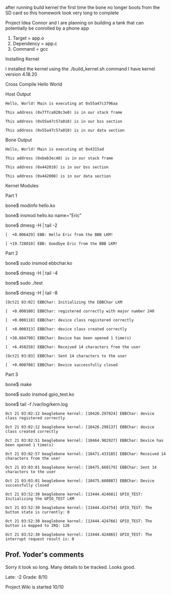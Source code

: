 after running build kernel the first time the bone no longer boots from the SD card so this homework took very long to complete

Project Idea
Connor and I are planning on building a tank that can potentially be conrolled by a phone app

1. Target = app.o
2. Dependency = app.c
3. Command = gcc

Installing Kernel

I installed the kernel using the ./build_kernel.sh command 
I have kernel version 4.18.20


Cross Compile Hello World

Host Output

	Hello, World! Main is executing at 0x55a47c3796aa

	This address (0x7ffca920c3e0) is in our stack frame

	This address (0x55a47c57a018) is in our bss section

	This address (0x55a47c57a010) is in our data section

Bone Output

	Hello, World! Main is executing at 0x4315ad

	This address (0xbeb3ec48) is in our stack frame

	This address (0x442010) is in our bss section

	This address (0x442008) is in our data section	

Kernel Modules


Part 1

bone$ modinfo hello.ko

bone$ insmod hello.ko name="Eric"

bone$ dmesg -H | tail -2

	[  +0.006429] EBB: Hello Eric from the BBB LKM!

	[ +19.728010] EBB: Goodbye Eric from the BBB LKM!

Part 2

bone$ sudo insmod ebbchar.ko

bone$ dmesg -H | tail -4	

bone$ sudo ./test

bone$ dmesg -H | tail -8

	[Oct21 03:02] EBBChar: Initializing the EBBChar LKM

	[  +0.000100] EBBChar: registered correctly with major number 240

	[  +0.000118] EBBChar: device class registered correctly

	[  +0.000313] EBBChar: device class created correctly

	[ +38.684790] EBBChar: Device has been opened 1 time(s)

	[  +6.450258] EBBChar: Received 14 characters from the user

	[Oct21 03:03] EBBChar: Sent 14 characters to the user

	[  +0.000708] EBBChar: Device successfully closed

Part 3

bone$ make

bone$ sudo insmod gpio_test.ko

bone$ tail -f /var/log/kern.log

	Oct 21 03:02:12 beaglebone kernel: [10426.297824] EBBChar: device class registered correctly

	Oct 21 03:02:12 beaglebone kernel: [10426.298137] EBBChar: device class created correctly

	Oct 21 03:02:51 beaglebone kernel: [10464.982927] EBBChar: Device has been opened 1 time(s)

	Oct 21 03:02:57 beaglebone kernel: [10471.433185] EBBChar: Received 14 characters from the user

	Oct 21 03:03:01 beaglebone kernel: [10475.660179] EBBChar: Sent 14 characters to the user

	Oct 21 03:03:01 beaglebone kernel: [10475.660887] EBBChar: Device successfully closed

	Oct 21 03:52:30 beaglebone kernel: [13444.424681] GPIO_TEST: Initializing the GPIO_TEST LKM

	Oct 21 03:52:30 beaglebone kernel: [13444.424754] GPIO_TEST: The button state is currently: 0

	Oct 21 03:52:30 beaglebone kernel: [13444.424766] GPIO_TEST: The button is mapped to IRQ: 126

	Oct 21 03:52:30 beaglebone kernel: [13444.424865] GPIO_TEST: The interrupt request result is: 0


## Prof. Yoder's comments
Sorry it took so long.  Many details to be tracked.
Looks good. 

Late: -2
Grade:  8/10

Project Wiki is started  10/10